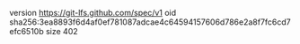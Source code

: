 version https://git-lfs.github.com/spec/v1
oid sha256:3ea8893f6d4af0ef781087adcae4c64594157606d786e2a8f7fc6cd7efc6510b
size 402
